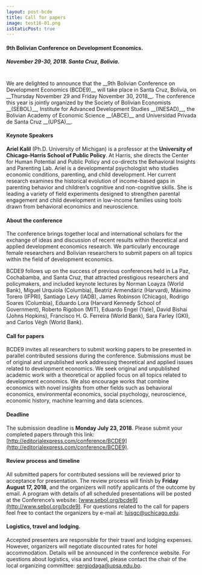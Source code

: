 ```yaml
---
layout: post-bcde
title: Call for papers
image: test16-01.png
isStaticPost: true
---
```


#### 9th Bolivian Conference on Development Economics.
##### November 29-30, 2018. Santa Cruz, Bolivia.
<br>
We are delighted to announce that the __9th Bolivian Conference on Development Economics (BCDE9)__ will take place in Santa Cruz, Bolivia, on __Thursday November 29 and Friday November 30, 2018__. The conference this year is jointly organized by the Society of Bolivian Economists __(SEBOL)__, Institute for Advanced Development Studies __(INESAD)__, the Bolivian Academy of Economic Science __(ABCE)__ and Universidad Privada de Santa Cruz __(UPSA)__.

#### Keynote Speakers
__Ariel Kalil__ (Ph.D. University of Michigan) is a professor at the __University of Chicago-Harris School of Public Policy__. At Harris, she directs the Center for Human Potential and Public Policy and co-directs the Behavioral Insights and Parenting Lab. Ariel is a developmental psychologist who studies economic conditions, parenting, and child development. Her current research examines the historical evolution of income-based gaps in parenting behavior and children’s cognitive and non-cognitive skills. She is leading a variety of field experiments designed to strengthen parental engagement and child development in low-income families using tools drawn from behavioral economics and neuroscience.

#### About the conference
The conference brings together local and international scholars for the exchange of ideas and discussion of recent results within theoretical and applied development economics research. We particularly encourage female researchers and Bolivian researchers to submit papers on all topics within the field of development economics.

BCDE9 follows up on the success of previous conferences held in La Paz, Cochabamba, and Santa Cruz, that attracted prestigious researchers and policymakers, and included keynote lectures by Norman Loayza (World Bank), Miguel Urquiola (Columbia), Beatriz Armendáriz (Harvard), Máximo Torero (IFPRI), Santiago Levy (IADB), James Robinson (Chicago), Rodrigo Soares (Columbia), Eduardo Lora (Harvard Kennedy School of Government), Roberto Rigobon (MIT), Eduardo Engel (Yale), David Bishai (Johns Hopkins), Francisco H. G. Ferreira (World Bank), Sara Farley (GKI), and Carlos Végh (World Bank).

#### Call for papers
BCDE9 invites all researchers to submit working papers to be presented in parallel contributed sessions during the conference. Submissions must be of original and unpublished work addressing theoretical and applied issues related to development economics.  We seek original and unpublished academic work with a theoretical or applied focus on all topics related to development economics. We also encourage works that combine economics with novel insights from other fields such as behavioral economics, environmental economics, social psychology, neuroscience, economic history, machine learning and data sciences.

#### Deadline
The submission deadline is __Monday July 23, 2018__. Please submit your completed papers through this link: [http://editorialexpress.com/conference/BCDE9](http://editorialexpress.com/conference/BCDE9).

#### Review process and timeline
All submitted papers for contributed sessions will be reviewed prior to acceptance for presentation. The review process will finish by __Friday August 17, 2018__, and the organizers will notify applicants of the outcome by email.  A program with details of all scheduled presentations will be posted at the Conference’s website: [www.sebol.org/bcde9](http://www.sebol.org/bcde9). For questions related to the call for papers feel free to contact the organizers by e-mail at: [luisgc@uchicago.edu](mailto:luisgc@uchicago.edu).

#### Logistics, travel and lodging.
Accepted presenters are responsible for their travel and lodging expenses. However, organizers will negotiate discounted rates for hotel accommodation. Details will be announced in the conference website. For questions about logistics, visa and travel, please contact the chair of the local organizing committee: [sergiodaga@upsa.edu.bo](mailto:sergiodaga@upsa.edu.bo).
